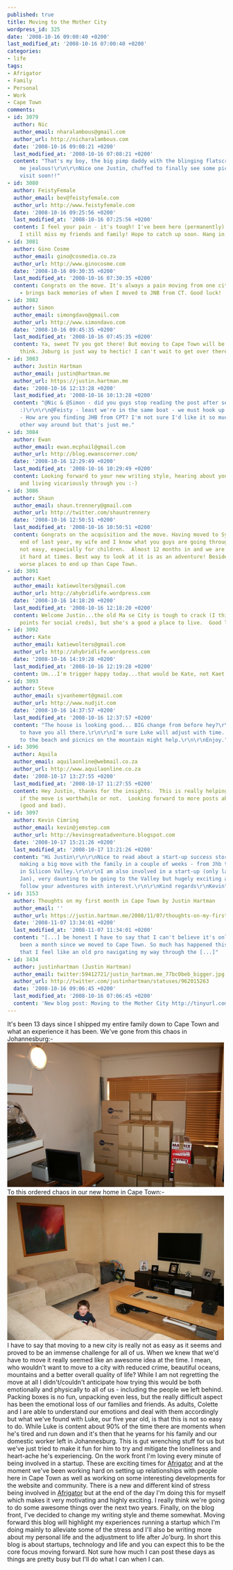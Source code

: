 ```yaml
---
published: true
title: Moving to the Mother City
wordpress_id: 325
date: '2008-10-16 09:00:40 +0200'
last_modified_at: '2008-10-16 07:00:40 +0200'
categories:
- life
tags:
- Afrigator
- Family
- Personal
- Work
- Cape Town
comments:
- id: 3079
  author: Nic
  author_email: nharalambous@gmail.com
  author_url: http://nicharalambous.com
  date: '2008-10-16 09:08:21 +0200'
  last_modified_at: '2008-10-16 07:08:21 +0200'
  content: "That's my boy, the big pimp daddy with the blinging flatscreen. You make
    me jealous!\r\n\r\nNice one Justin, chuffed to finally see some pics. Will come
    visit soon!!"
- id: 3080
  author: FeistyFemale
  author_email: bev@feistyfemale.com
  author_url: http://www.feistyfemale.com
  date: '2008-10-16 09:25:56 +0200'
  last_modified_at: '2008-10-16 07:25:56 +0200'
  content: I feel your pain - it's tough! I've been here (permanently) since Feb and
    I still miss my friends and family! Hope to catch up soon. Hang in there!!! xxx
- id: 3081
  author: Gino Cosme
  author_email: gino@cosmedia.co.za
  author_url: http://www.ginocosme.com
  date: '2008-10-16 09:30:35 +0200'
  last_modified_at: '2008-10-16 07:30:35 +0200'
  content: Congrats on the move. It's always a pain moving from one city to another
    - brings back memories of when I moved to JNB from CT. Good luck!
- id: 3082
  author: Simon
  author_email: simongdavo@gmail.com
  author_url: http://www.simondavo.com
  date: '2008-10-16 09:45:35 +0200'
  last_modified_at: '2008-10-16 07:45:35 +0200'
  content: Ya, sweet TV you got there! But moving to Cape Town will be great I would
    think. Joburg is just way to hectic! I can't wait to get over there...
- id: 3083
  author: Justin Hartman
  author_email: justin@hartman.me
  author_url: https://justin.hartman.me
  date: '2008-10-16 12:13:28 +0200'
  last_modified_at: '2008-10-16 10:13:28 +0200'
  content: "@Nic & @Simon - did you guys stop reading the post after seeing the Sony?
    :)\r\n\r\n@Feisty - least we're in the same boat - we must hook up soon.\r\n\r\n@Gino
    - How are you finding JHB from CPT? I'm not sure I'd like it so much to move the
    other way around but that's just me."
- id: 3084
  author: Ewan
  author_email: ewan.mcphail@gmail.com
  author_url: http://blog.ewanscorner.com/
  date: '2008-10-16 12:29:49 +0200'
  last_modified_at: '2008-10-16 10:29:49 +0200'
  content: Looking forward to your new writing style, hearing about your adventures
    and living vicariously through you :-)
- id: 3086
  author: Shaun
  author_email: shaun.trennery@gmail.com
  author_url: http://twitter.com/shauntrennery
  date: '2008-10-16 12:50:51 +0200'
  last_modified_at: '2008-10-16 10:50:51 +0200'
  content: Gongrats on the acquisition and the move. Having moved to Sydney at the
    end of last year, my wife and I know what you guys are going through. It is really
    not easy, especially for children.  Almost 12 months in and we are still finding
    it hard at times. Best way to look at it is as an adventure! Besides, there are
    worse places to end up than Cape Town.
- id: 3091
  author: Kaet
  author_email: katiewolters@gmail.com
  author_url: http://ahybridlife.wordpress.com
  date: '2008-10-16 14:18:20 +0200'
  last_modified_at: '2008-10-16 12:18:20 +0200'
  content: Welcome Justin...the old Ma se City is tough to crack (I think Jozi gets
    points for social creds), but she's a good a place to live.  Good luck.
- id: 3092
  author: Kate
  author_email: katiewolters@gmail.com
  author_url: http://ahybridlife.wordpress.com
  date: '2008-10-16 14:19:28 +0200'
  last_modified_at: '2008-10-16 12:19:28 +0200'
  content: Um...I'm trigger happy today...that would be Kate, not Kaet.
- id: 3093
  author: Steve
  author_email: sjvanhemert@gmail.com
  author_url: http://www.nudjit.com
  date: '2008-10-16 14:37:57 +0200'
  last_modified_at: '2008-10-16 12:37:57 +0200'
  content: "The house is looking good... BIG change from before hey?\r\n\r\nHappy
    to have you all there.\r\n\r\nI'm sure Luke will adjust with time. Loads of trips
    to the beach and picnics on the mountain might help.\r\n\r\nEnjoy."
- id: 3096
  author: Aquila
  author_email: aquilaonline@webmail.co.za
  author_url: http://www.aquilaonline.co.za
  date: '2008-10-17 13:27:55 +0200'
  last_modified_at: '2008-10-17 11:27:55 +0200'
  content: Hey Justin, thanks for the insights.  This is really helping us decide
    if the move is worthwhile or not.  Looking forward to more posts about the changes
    (good and bad).
- id: 3097
  author: Kevin Cimring
  author_email: kevin@jemstep.com
  author_url: http://kevinsgreatadventure.blogspot.com
  date: '2008-10-17 15:21:26 +0200'
  last_modified_at: '2008-10-17 13:21:26 +0200'
  content: "Hi Justin\r\n\r\nNice to read about a start-up success story. I am also
    making a big move with the family in a couple of weeks - from Jhb to Palo Alto
    in Silicon Valley.\r\n\r\nI am also involved in a start-up (only launching in
    Jan), very daunting to be going to the Valley but hugely exciting as well.\r\n\r\nWill
    follow your adventures with interest.\r\n\r\nKind regards\r\nKevin"
- id: 3153
  author: Thoughts on my first month in Cape Town by Justin Hartman
  author_email: ''
  author_url: https://justin.hartman.me/2008/11/07/thoughts-on-my-first-month-in-cape-town/
  date: '2008-11-07 13:34:01 +0200'
  last_modified_at: '2008-11-07 11:34:01 +0200'
  content: "[...] be honest I have to say that I can't believe it's only
    been a month since we moved to Cape Town. So much has happened this past month
    that I feel like an old pro navigating my way through the [...]"
- id: 3434
  author: justinhartman (Justin Hartman)
  author_email: twitter:59412721/justin_hartman.me_77bc0beb_bigger.jpg
  author_url: http://twitter.com/justinhartman/statuses/962015263
  date: '2008-10-16 09:06:45 +0200'
  last_modified_at: '2008-10-16 07:06:45 +0200'
  content: 'New blog post: Moving to the Mother City http://tinyurl.com/3qzcqw'
---
```

It's been 13 days since I shipped my entire family down to Cape Town and what an experience it has been. We've gone from this chaos in Johannesburg:-
<img src="/assets/images/uploads/2008/10/img_1682-500x333.jpg" alt="" title="Boxes and boxes ready to leave our house in Johannesburg" width="500" height="333" class="alignnone size-medium wp-image-327" />
To this ordered chaos in our new home in Cape Town:-
<img src="/assets/images/uploads/2008/10/img_1796-500x333.jpg" alt="" title="New home in Cape Town" width="500" height="333" class="alignnone size-medium wp-image-328" />
I have to say that moving to a new city is really not as easy as it seems and proved to be an immense challenge for all of us. 
When we knew that we'd have to move it really seemed like an awesome idea at the time. I mean, who wouldn't want to move to a city with reduced crime, beautiful oceans, mountains and a better overall quality of life?
While I am not regretting the move at all I didn't/couldn't anticipate how trying this would be both emotionally and physically to all of us - including the people we left behind. Packing boxes is no fun, unpacking even less, but the really difficult aspect has been the emotional loss of our families and friends.
As adults, Colette and I are able to understand our emotions and deal with them accordingly but what we've found with Luke, our five year old, is that this is not so easy to do. While Luke is content about 90% of the time there are moments when he's tired and run down and it's then that he yearns for his family and our domestic worker left in Johannesburg.
This is gut wrenching stuff for us but we've just tried to make it fun for him to try and mitigate the loneliness and heart-ache he's experiencing.
On the work front I'm loving every minute of being involved in a startup. These are exciting times for <a href="http://afrigator.com">Afrigator</a> and at the moment we've been working hard on setting up relationships with people here in Cape Town as well as working on some interesting developments for the website and community.
There is a new and different kind of stress being involved in <a href="http://afrigator.com">Afrigator</a> but at the end of the day I'm doing this for myself which makes it very motivating and highly exciting. I really think we're going to do some awesome things over the next two years.
Finally, on the blog front, I've decided to change my writing style and theme somewhat. Moving forward this blog will highlight my experiences running a startup which I'm doing mainly to alleviate some of the stress and I'll also be writing more about my personal life and the adjustment to life after Jo'burg.
In short this blog is about startups, technology and life and you can expect this to be the core focus moving forward. Not sure how much I can post these days as things are pretty busy but I'll do what I can when I can.
